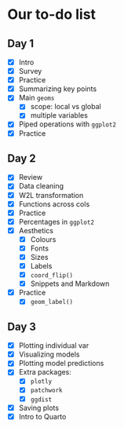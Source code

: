 # Our to-do list

## Day 1

- [x] Intro
- [x] Survey
- [x] Practice
- [x] Summarizing key points
- [x] Main `geoms`
  - [x] scope: local vs global
  - [x] multiple variables
- [x] Piped operations with `ggplot2`
- [x] Practice

## Day 2

- [x] Review
- [x] Data cleaning
- [x] W2L transformation
- [x] Functions across cols
- [x] Practice
- [x] Percentages in `ggplot2`
- [x] Aesthetics
  - [x] Colours
  - [x] Fonts
  - [x] Sizes
  - [x] Labels
  - [x] `coord_flip()`
  - [x] Snippets and Markdown
- [x] Practice
  - [x] `geom_label()`

## Day 3

- [x] Plotting individual var
- [x] Visualizing models
- [x] Plotting model predictions
- [x] Extra packages:
  - [x] `plotly`
  - [x] `patchwork`
  - [x] `ggdist`
- [x] Saving plots
- [x] Intro to Quarto

